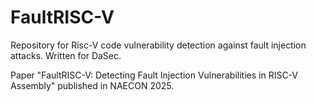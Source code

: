 # FaultRISC-V

Repository for Risc-V code vulnerability detection against fault injection attacks. Written for DaSec.

Paper "FaultRISC-V: Detecting Fault Injection Vulnerabilities in RISC-V Assembly" published in NAECON 2025.
